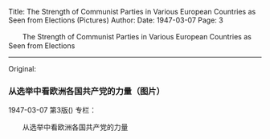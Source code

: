 Title: The Strength of Communist Parties in Various European Countries as Seen from Elections (Pictures)
Author:
Date: 1947-03-07
Page: 3

　　The Strength of Communist Parties in Various European Countries as Seen from Elections



<hr /> 

Original: 


### 从选举中看欧洲各国共产党的力量（图片）

1947-03-07
第3版()
专栏：

　　从选举中看欧洲各国共产党的力量
